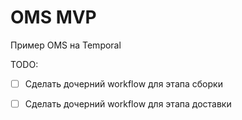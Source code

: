 # OMS MVP

Пример OMS на Temporal

TODO:
 - [ ] Сделать дочерний workflow для этапа сборки
 - [ ] Сделать дочерний workflow для этапа доставки

